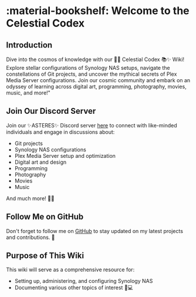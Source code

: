 # :material-bookshelf: Welcome to the Celestial Codex

## Introduction

Dive into the cosmos of knowledge with our 🌟✨ Celestial Codex 📚✨ Wiki! Explore stellar configurations of Synology NAS setups, navigate the constellations of Git projects, and uncover the mythical secrets of Plex Media Server configurations. Join our cosmic community and embark on an odyssey of learning across digital art, programming, photography, movies, music, and more!"

## Join Our Discord Server

Join our ✨ASTERES✨ Discord server [here](https://discord.gg/b8kyRaFZJr) to connect with like-minded individuals and engage in discussions about:

- Git projects
- Synology NAS configurations
- Plex Media Server setup and optimization
- Digital art and design
- Programming
- Photography
- Movies
- Music

And much more! 🚀💬

## Follow Me on GitHub

Don't forget to follow me on [GitHub](https://github.com/scottgigawatt/) to stay updated on my latest projects and contributions. 🌟

## Purpose of This Wiki

This wiki will serve as a comprehensive resource for:

- Setting up, administering, and configuring Synology NAS
- Documenting various other topics of interest 📝💻
